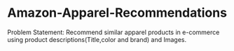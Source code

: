 # Amazon-Apparel-Recommendations
Problem Statement: Recommend similar apparel products in e-commerce using product descriptions(Title,color and brand) and Images.
